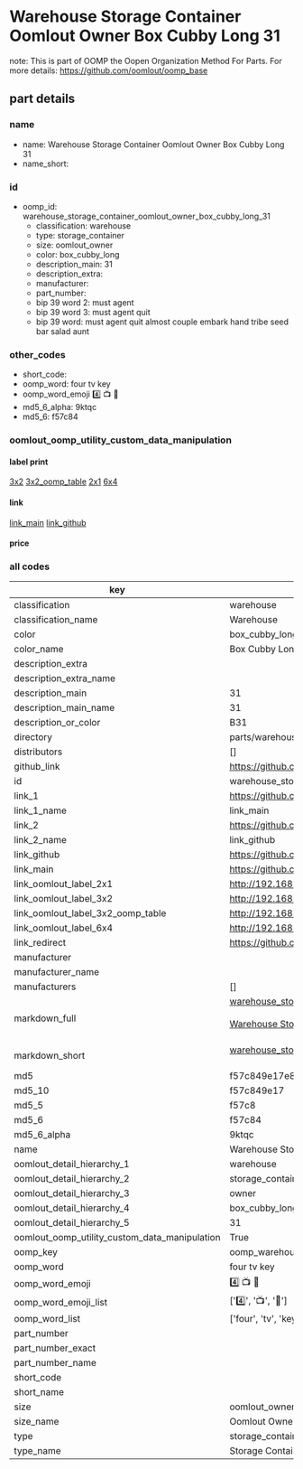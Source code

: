 # Warehouse Storage Container Oomlout Owner Box Cubby Long 31  

note: This is part of OOMP the Oopen Organization Method For Parts. For more details: https://github.com/oomlout/oomp_base

##  part details
  







### name
* name: Warehouse Storage Container Oomlout Owner Box Cubby Long 31
* name_short: 
### id
* oomp_id: warehouse_storage_container_oomlout_owner_box_cubby_long_31
  * classification: warehouse
  * type: storage_container
  * size: oomlout_owner
  * color: box_cubby_long
  * description_main: 31
  * description_extra: 
  * manufacturer: 
  * part_number: 
  * bip 39 word 2: must agent
  * bip 39 word 3: must agent quit
  * bip 39 word: must agent quit almost couple embark hand tribe seed bar salad aunt

### other_codes
* short_code: 
* oomp_word: four tv key
* oomp_word_emoji :four: :tv: :key:
* md5_6_alpha: 9ktqc
* md5_6: f57c84






### oomlout_oomp_utility_custom_data_manipulation
#### label print
[3x2](http://192.168.1.245:1112/?label=oomp%209ktqc)
[3x2_oomp_table](http://192.168.1.108:1112/?label=oomp%209ktqc)
[2x1](http://192.168.1.242:1112/?label=oomp%209ktqc)
[6x4](http://192.168.1.55:1112/?label=oomp%209ktqc)    

#### link

[link_main](https://github.com/oomlout/oomlout_oomp_version_1_messy/tree/main/parts/warehouse_storage_container_oomlout_owner_box_cubby_long_31) [link_github](https://github.com/oomlout/oomlout_oomp_version_1_messy/tree/main/parts/warehouse_storage_container_oomlout_owner_box_cubby_long_31)                             

#### price







### all codes 
| key | value |  
| --- | --- |  
| classification | warehouse |  
| classification_name | Warehouse |  
| color | box_cubby_long |  
| color_name | Box Cubby Long |  
| description_extra |  |  
| description_extra_name |  |  
| description_main | 31 |  
| description_main_name | 31 |  
| description_or_color | B31 |  
| directory | parts/warehouse_storage_container_oomlout_owner_box_cubby_long_31 |  
| distributors | [] |  
| github_link | https://github.com/oomlout/oomlout_oomp_part_src/tree/main/parts/warehouse_storage_container_oomlout_owner_box_cubby_long_31 |  
| id | warehouse_storage_container_oomlout_owner_box_cubby_long_31 |  
| link_1 | https://github.com/oomlout/oomlout_oomp_version_1_messy/tree/main/parts/warehouse_storage_container_oomlout_owner_box_cubby_long_31 |  
| link_1_name | link_main |  
| link_2 | https://github.com/oomlout/oomlout_oomp_version_1_messy/tree/main/parts/warehouse_storage_container_oomlout_owner_box_cubby_long_31 |  
| link_2_name | link_github |  
| link_github | https://github.com/oomlout/oomlout_oomp_version_1_messy/tree/main/parts/warehouse_storage_container_oomlout_owner_box_cubby_long_31 |  
| link_main | https://github.com/oomlout/oomlout_oomp_version_1_messy/tree/main/parts/warehouse_storage_container_oomlout_owner_box_cubby_long_31 |  
| link_oomlout_label_2x1 | http://192.168.1.242:1112/?label=oomp%209ktqc |  
| link_oomlout_label_3x2 | http://192.168.1.245:1112/?label=oomp%209ktqc |  
| link_oomlout_label_3x2_oomp_table | http://192.168.1.108:1112/?label=oomp%209ktqc |  
| link_oomlout_label_6x4 | http://192.168.1.55:1112/?label=oomp%209ktqc |  
| link_redirect | https://github.com/oomlout/oomlout_oomp_version_1_messy/tree/main/parts/warehouse_storage_container_oomlout_owner_box_cubby_long_31 |  
| manufacturer |  |  
| manufacturer_name |  |  
| manufacturers | [] |  
| markdown_full | [warehouse_storage_container_oomlout_owner_box_cubby_long_31](none)<br>[](none)<br>[Warehouse Storage Container Oomlout Owner Box Cubby Long 31](none)<br><br> |  
| markdown_short | [warehouse_storage_container_oomlout_owner_box_cubby_long_31](none)<br><br> |  
| md5 | f57c849e17e84d192118906d5f813c90 |  
| md5_10 | f57c849e17 |  
| md5_5 | f57c8 |  
| md5_6 | f57c84 |  
| md5_6_alpha | 9ktqc |  
| name | Warehouse Storage Container Oomlout Owner Box Cubby Long 31 |  
| oomlout_detail_hierarchy_1 | warehouse |  
| oomlout_detail_hierarchy_2 | storage_container |  
| oomlout_detail_hierarchy_3 | owner |  
| oomlout_detail_hierarchy_4 | box_cubby_long |  
| oomlout_detail_hierarchy_5 | 31 |  
| oomlout_oomp_utility_custom_data_manipulation | True |  
| oomp_key | oomp_warehouse_storage_container_oomlout_owner_box_cubby_long_31 |  
| oomp_word | four tv key |  
| oomp_word_emoji | :four: :tv: :key: |  
| oomp_word_emoji_list | [':four:', ':tv:', ':key:'] |  
| oomp_word_list | ['four', 'tv', 'key'] |  
| part_number |  |  
| part_number_exact |  |  
| part_number_name |  |  
| short_code |  |  
| short_name |  |  
| size | oomlout_owner |  
| size_name | Oomlout Owner |  
| type | storage_container |  
| type_name | Storage Container |  
